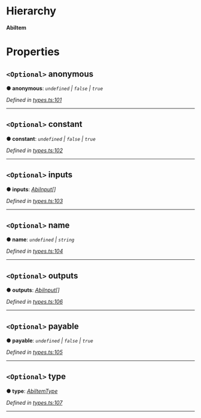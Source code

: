 

# Hierarchy

**AbiItem**

# Properties

<a id="anonymous"></a>

## `<Optional>` anonymous

**● anonymous**: *`undefined` | `false` | `true`*

*Defined in [types.ts:101](https://github.com/paritytech/js-libs/blob/4f9b60d/packages/abi/src/types.ts#L101)*

___
<a id="constant"></a>

## `<Optional>` constant

**● constant**: *`undefined` | `false` | `true`*

*Defined in [types.ts:102](https://github.com/paritytech/js-libs/blob/4f9b60d/packages/abi/src/types.ts#L102)*

___
<a id="inputs"></a>

## `<Optional>` inputs

**● inputs**: *[AbiInput](_types_.abiinput.md)[]*

*Defined in [types.ts:103](https://github.com/paritytech/js-libs/blob/4f9b60d/packages/abi/src/types.ts#L103)*

___
<a id="name"></a>

## `<Optional>` name

**● name**: *`undefined` | `string`*

*Defined in [types.ts:104](https://github.com/paritytech/js-libs/blob/4f9b60d/packages/abi/src/types.ts#L104)*

___
<a id="outputs"></a>

## `<Optional>` outputs

**● outputs**: *[AbiInput](_types_.abiinput.md)[]*

*Defined in [types.ts:106](https://github.com/paritytech/js-libs/blob/4f9b60d/packages/abi/src/types.ts#L106)*

___
<a id="payable"></a>

## `<Optional>` payable

**● payable**: *`undefined` | `false` | `true`*

*Defined in [types.ts:105](https://github.com/paritytech/js-libs/blob/4f9b60d/packages/abi/src/types.ts#L105)*

___
<a id="type"></a>

## `<Optional>` type

**● type**: *[AbiItemType](../modules/_types_.md#abiitemtype)*

*Defined in [types.ts:107](https://github.com/paritytech/js-libs/blob/4f9b60d/packages/abi/src/types.ts#L107)*

___

